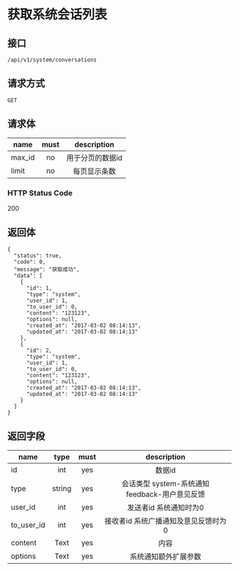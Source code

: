 # 获取系统会话列表

## 接口

```
/api/v1/system/conversations
```

## 请求方式

```
GET
```

## 请求体

| name     | must     | description |
|----------|:--------:|:--------:|
|max_id    | no       | 用于分页的数据id |
|limit     | no       | 每页显示条数 |

### HTTP Status Code

200

## 返回体

```
{
  "status": true,
  "code": 0,
  "message": "获取成功",
  "data": [
    {
      "id": 1,
      "type": "system",
      "user_id": 1,
      "to_user_id": 0,
      "content": "123123",
      "options": null,
      "created_at": "2017-03-02 08:14:13",
      "updated_at": "2017-03-02 08:14:13"
    },
    {
      "id": 2,
      "type": "system",
      "user_id": 1,
      "to_user_id": 0,
      "content": "123123",
      "options": null,
      "created_at": "2017-03-02 08:14:13",
      "updated_at": "2017-03-02 08:14:13"
    }
  ]
}
```

## 返回字段

|name       | type     | must     | description |
|-----------|:--------:|:--------:|:-----------:|
|id         | int	     | yes		| 数据id      |
|type       | string	 | yes		| 会话类型 system-系统通知  feedback-用户意见反馈 |
|user_id    | int	     | yes		| 发送者id   系统通知时为0 |
|to_user_id | int	     | yes      | 接收者id    系统广播通知及意见反馈时为0  |
|content    | Text	     | yes		| 内容      |
|options    | Text	     | yes		| 系统通知额外扩展参数      |


